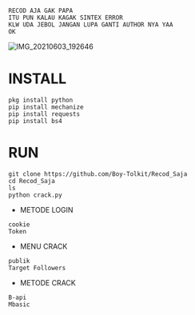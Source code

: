 ```
RECOD AJA GAK PAPA
ITU PUN KALAU KAGAK SINTEX ERROR
KLW UDA JEBOL JANGAN LUPA GANTI AUTHOR NYA YAA
OK
```
![IMG_20210603_192646](https://user-images.githubusercontent.com/80812572/120644563-aca1dd80-c4a1-11eb-8a82-cba4205052d3.jpg)

# INSTALL
```
pkg install python
pip install mechanize
pip install requests
pip install bs4
```
# RUN
```
git clone https://github.com/Boy-Tolkit/Recod_Saja
cd Recod_Saja
ls
python crack.py
```

- METODE LOGIN
```
cookie
Token
```

- MENU CRACK
```
publik
Target Followers
```

- METODE CRACK
```
B-api
Mbasic
```


